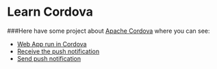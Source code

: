# Learn Cordova
###Here have some project about [Apache Cordova](https://cordova.apache.org/) where you can see:

- [Web App run in Cordova](https://github.com/robsonoduarte/learn-cordova/tree/master/web-app)
- [Receive the push notification](https://github.com/robsonoduarte/learn-cordova/tree/master/push-notification)
- [Send push notification](https://github.com/robsonoduarte/learn-cordova/tree/master/scala-push-notification)
